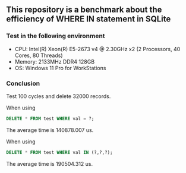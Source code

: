 ## This repository is a benchmark about the efficiency of WHERE IN statement in SQLite

### Test in the following environment
* CPU: Intel(R) Xeon(R) E5-2673 v4 @ 2.30GHz x2 (2 Processors, 40 Cores, 80 Threads)
* Memory: 2133MHz DDR4 128GB
* OS: Windows 11 Pro for WorkStations

### Conclusion
Test 100 cycles and delete 32000 records.

When using
```sql
DELETE * FROM test WHERE val = ?;
```

The average time is 140878.007 us.

When using
```sql
DELETE * FROM test WHERE val IN (?,?,?);
```

The average time is 190504.312 us.
